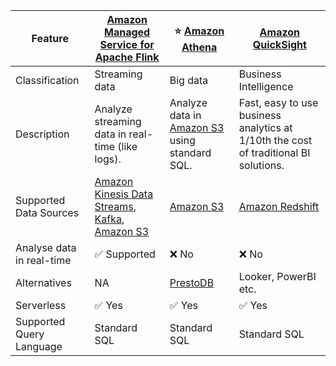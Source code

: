 
| Feature                   | [Amazon Managed Service for Apache Flink](../DataProcessing/AmazonManagedServiceForApacheFlink.md)                                                                                                                                              | :star: [Amazon Athena](AmazonAthena.md)                                                | [Amazon QuickSight](AmazonQuickSight.md)                                             |
|---------------------------|-------------------------------------------------------------------------------------------------------------------------------------------------------------------------------------------------------------------------------|----------------------------------------------------------------------------------------|--------------------------------------------------------------------------------------|
| Classification            | Streaming data                                                                                                                                                                                                                | Big data                                                                               | Business Intelligence                                                                |
| Description               | Analyze streaming data in real-time (like logs).                                                                                                                                                                              | Analyze data in [Amazon S3](../DataStorage/DataLakes/S3DataLake.md) using standard SQL. | Fast, easy to use business analytics at 1/10th the cost of traditional BI solutions. |
| Supported Data Sources    | [Amazon Kinesis Data Streams](../../5_MessageBrokerServices/AmazonKinesis/AmazonKinesisDataStreams.md), [Kafka](../../5_MessageBrokerServices/AmazonMSK.md), [Amazon S3](../../7_StorageServices/3_ObjectStorageS3/Readme.md) | [Amazon S3](../../7_StorageServices/3_ObjectStorageS3/Readme.md)                       | [Amazon Redshift](../DataStorage/DataWarehouses/AmazonRedshift.md)                     |
| Analyse data in real-time | :white_check_mark: Supported                                                                                                                                                                                                  | :x: No                                                                                 | :x: No                                                                               |
| Alternatives              | NA                                                                                                                                                                                                                            | [PrestoDB](../../../6_BigDataServices/DataConsumption/PrestoDB.md)                         | Looker, PowerBI etc.                                                                 |
| Serverless                | :white_check_mark: Yes                                                                                                                                                                                                        | :white_check_mark: Yes                                                                 | :white_check_mark: Yes                                                               |
| Supported Query Language  | Standard SQL                                                                                                                                                                                                                  | Standard SQL                                                                           | Standard SQL                                                                         |